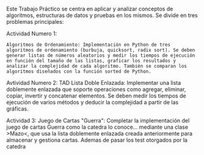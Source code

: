 Este Trabajo Práctico se centra en aplicar y analizar conceptos de algoritmos, estructuras de datos y pruebas en los mismos. Se divide en tres problemas principales:

Actividad Numero 1:

    Algoritmos de Ordenamiento: Implementación en Python de tres algoritmos de ordenamiento (burbuja, quicksort, radix sort). Se deben generar listas de números aleatorios y medir los tiempos de ejecución en función del tamaño de las listas, graficar los resultados y analizar la complejidad de cada algoritmo. También se comparan los algoritmos diseñados con la función sorted de Python.

Avtividad Numero 2:
    TAD Lista Doble Enlazada: Implementar una lista doblemente enlazada que soporte operaciones como agregar, eliminar, copiar, invertir y concatenar elementos. Se deben medir los tiempos de ejecución de varios métodos y deducir la complejidad a partir de las gráficas. 

Actividad 3:
    Juego de Cartas "Guerra": Completar la implementación del juego de cartas Guerra como la catedra lo conoce... mediante una clase >Mazo<, que usa la lista doblemente enlazada creada anteriormente para almacenar y gestiona cartas. Ademas de pasar los test otorgados por la catedra